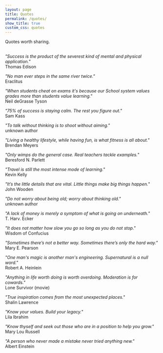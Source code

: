 ```yaml
---
layout: page
title: Quotes
permalink: /quotes/
show_title: true
custom_css: quotes
---
```


Quotes worth sharing. <br><br>

*"Success is the product of the severest kind of mental and physical application."* <br> Thomas Edison

*"No man ever steps in the same river twice."* <br> Eraclitus

*"When students cheat on exams it's because our School system values grades more than students value learning."* <br> Neil deGrasse Tyson

*"75% of success is staying calm. The rest you figure out."* <br> Sam Kass

*"To talk without thinking is to shoot without aiming."* <br> unknown author

*"Living a healthy lifestyle, while having fun, is what fitness is all about."* <br> Brendan Meyers

*"Only wimps do the general case. Real teachers tackle examples.*" <br> Beresford N. Parlett

*"Travel is still the most intense mode of learning."* <br>  Kevin Kelly

*"It’s the little details that are vital. Little things make big things happen.*" <br> John Wooden

*"Do not worry about being old; worry about thinking old."* <br> unknown author

*"A lack of money is merely a symptom of what is going on underneath."* <br> T. Harv. Ecker

*"It does not matter how slow you go so long as you do not stop."* <br> Wisdom of Confucius

*"Sometimes there’s not a better way. Sometimes there’s only the hard way."* <br> Mary E. Pearson

*"One man's magic is another man's engineering. Supernatural is a null word."* <br> Robert A. Heinlein

*"Anything in life worth doing is worth overdoing. Moderation is for cowards."* <br> Lone Survivor (movie)

*"True inspiration comes from the most unexpected places."* <br> Shalin Lawrence

*"Know your values. Build your legacy."* <br> Lila Ibrahim

*"Know thyself and seek out those who are in a position to help you grow."* <br> Mary Lou Russell

*"A person who never made a mistake never tried anything new."* <br> Albert Einstein
